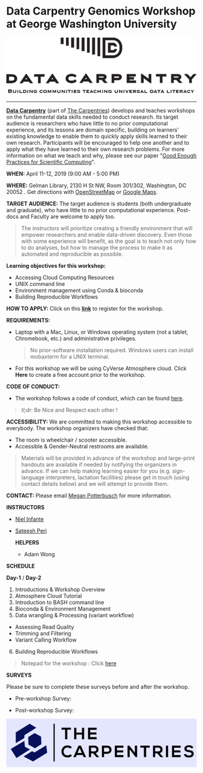 **Data Carpentry Genomics Workshop at George Washington University**
===

![](/img/DC_logo.png)

---

[**Data Carpentry**](https://datacarpentry.org/) (part of [The Carpentries](https://carpentries.org/)) develops and teaches workshops on the fundamental data skills needed to conduct research. Its target audience is researchers who have little to no prior computational experience, and its lessons are domain specific, building on learners' existing knowledge to enable them to quickly apply skills learned to their own research. Participants will be encouraged to help one another and to apply what they have learned to their own research problems. For more information on what we teach and why, please see our paper "[Good Enough Practices for Scientific Computing](https://journals.plos.org/ploscompbiol/article?id=10.1371/journal.pcbi.1005510)".

**WHEN:** April 11-12, 2019 (9:00 AM - 5:00 PM)

**WHERE:** Gelman Library, 2130 H St NW, Room 301/302, Washington, DC 20052 . Get directions with [OpenStreetMap](https://osm.org/go/ZZcbJto48?way=66409261) or [Google Maps](https://goo.gl/maps/vZdYWxLsZwQ2).

**TARGET AUDIENCE:** The target audience is students (both undergraduate and graduate), who have little to no prior computational experience. Post-docs and Faculty are welcome to apply too.
> The instructors will prioritize creating a friendly environment that will empower researchers and enable data-driven discovery. Even those with some experience will benefit, as the goal is to teach not only how to do analyses, but how to manage the process to make it as automated and reproducible as possible.

**Learning objectives for this workshop:**
+ Accessing Cloud Computing Resources
+ UNIX command line
+ Environment management using Conda & bioconda
+ Building Reproducible Workflows

**HOW TO APPLY:** Click on this [**link**](https://www.eventbrite.com/e/george-washington-university-data-carpentry-workshop-tickets-58597869806) to register for the workshop.

**REQUIREMENTS:**
- Laptop with a Mac, Linux, or Windows operating system (not a tablet, Chromebook, etc.) and administrative privileges.
  > No prior-software installation required. Windows users can install mobaxterm for a UNIX terminal.
- For this workshop we will be using CyVerse Atmosphere cloud. Click **Here** to create a free account prior to the workshop.

**CODE OF CONDUCT:**
- The workshop follows a code of conduct, which can be found [here]().
> *tl;dr:* Be Nice and Respect each other !

**ACCESSIBILITY:** We are committed to making this workshop accessible to everybody. The workshop organizers have checked that:
  + The room is wheelchair / scooter accessible.
  +  Accessible & Gender-Neutral restrooms are available.

> Materials will be provided in advance of the workshop and large-print handouts are available if needed by notifying the organizers in advance. If we can help making learning easier for you (e.g. sign-language interpreters, lactation facilities) please get in touch (using contact details below) and we will attempt to provide them.

**CONTACT:** Please email [Megan Potterbusch](mpotterbusch@email.gwu.edu) for more information.

**INSTRUCTORS**
* [Niel Infante](https://twitter.com/Niel_Infante)
* [Sateesh Peri](https://twitter.com/perisateesh)

  **HELPERS**
  * Adam Wong


**SCHEDULE**

**Day-1** / **Day-2**
1. Introductions & Workshop Overview
2. Atmosphere Cloud Tutorial
3. Introduction to BASH command line
4. Bioconda & Environment Management
5. Data wrangling & Processing (variant workflow)
 - Assessing Read Quality
 - Trimming and Filtering
 - Variant Calling Workflow
6.  Building Reproducible Workflows

> Notepad for the workshop : Click [here](https://hackmd.io/nPo6cXDOSye5I0tOqeF3Jg#)

**SURVEYS**

Please be sure to complete these surveys before and after the workshop.

- Pre-workshop Survey:

- Post-workshop Survey:

![](/img/carpentries_logo.png)
